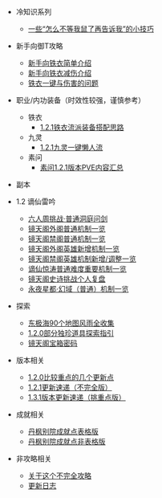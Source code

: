 <!-- docs/_sidebar.md -->

* 冷知识系列
  * [一些“怎么不等我鼠了再告诉我”的小技巧](/content/cold/ColdKnowledge.md)

* 新手向御T攻略
  * [新手向铁衣简单介绍](/content/tankStarter/simpleIntroduction.md)
  * [新手向铁衣减伤介绍](/content/tankStarter/decreaseDamage.md)
  * [铁衣一键与伤害的问题](/content/tankStarter/oneKeyAndDamage.md)
  
* 职业/内功装备（时效性较强，谨慎参考）
  * 铁衣
    * [1.2.1铁衣流派装备搭配思路](/content/equeipment/1.2.1_Tank_equipment.md)
  * 九灵
    * [1.2.1九灵一键懒人流](/content/equeipment/1.2.1_90_OneyKey.md)
  * 素问
    * [素问1.2.1版本PVE内容汇总](/content/equeipment/1.2.1_Medical.md)

*  副本
  * 1.2 谪仙雷吟
    * [六人周挑战·普通洞庭问剑](/content/dungeon/dtwj_normal.md)
    * [镜天阁外阁普通机制一览](/content/dungeon/1.2.1_jtg_normal.md)
    * [镜天阁禁阁普通机制一览](/content/dungeon/1.2.1_jtgjg_normal.md)
    * [镜天阁外阁英雄新增机制一览](/content/dungeon/1.2.2_jtgwg_hard)
    * [镜天阁禁阁英雄机制新增/调整一览](/content/dungeon/1.2.2_jtgng_hard.md)
    * [谪仙惊涛普通难度重要机制一览](/content/dungeon/1.2.3_zxjt_normal.md)
    * [镜天阁史诗挑战个人复盘](/content/dungeon/1.2.4_jtg_extremeHard.md)
    * [永夜星都·幻域（普通）机制一览](/content/dungeon/1.3.1_yyhy_normal.md)

* 探索
  * [东极海90个地图风雨全收集](/content/explore/dongjihai_explore.md)
  * [1.2.0部分独珍道具探索指引](/content/explore/1.2.0_specail_explore.md)
  * [镜天阁宝箱密码](/content/explore/jtg_psw.md)

* 版本相关
  * [1.2.0比较重点的几个更新点](/content/version/1.2.0.md)
  * [1.2.1更新速递（不完全版）](/content/version/1.2.1.md)
  * [1.3.1版本更新速递（挑重点版）](/content/version/1.3.1.md)

* 成就相关
  * [丹枫别院成就点表格版](/content/achievement/danfengbieyuan.md)
  * [丹枫别院成就点非表格版](/content/achievement/danfeng_search.md)

* 非攻略相关
  * [关于这个不完全攻略](/content/about.md)
  * [更新日志](/content/updatelog.md)
